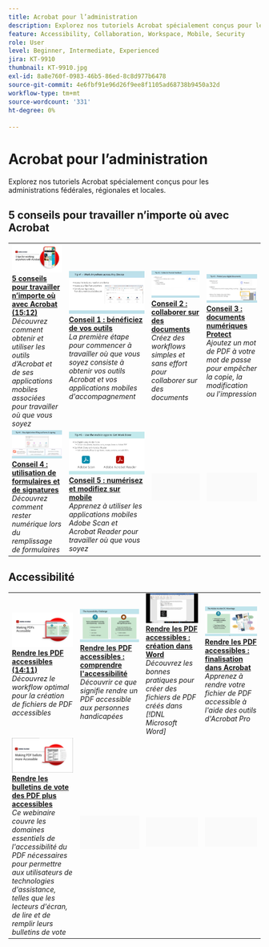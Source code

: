 ```yaml
---
title: Acrobat pour l’administration
description: Explorez nos tutoriels Acrobat spécialement conçus pour les administrations fédérales, régionales et locales
feature: Accessibility, Collaboration, Workspace, Mobile, Security
role: User
level: Beginner, Intermediate, Experienced
jira: KT-9910
thumbnail: KT-9910.jpg
exl-id: 8a8e760f-0983-46b5-86ed-8c8d977b6478
source-git-commit: 4e6fbf91e96d26f9ee8f1105ad68738b9450a32d
workflow-type: tm+mt
source-wordcount: '331'
ht-degree: 0%

---
```


# Acrobat pour l’administration

Explorez nos tutoriels Acrobat spécialement conçus pour les administrations fédérales, régionales et locales.

## 5 conseils pour travailler n’importe où avec Acrobat

<table style="table-layout:fixed">
<tr>
  <td>
    <a href="5-tips-for-working-anywhere-with-acrobat-dc-for-government.md">
      <img alt="5 conseils pour travailler n’importe où avec Acrobat (15:12)" src="../../assets/5tipscomplete.png" />
    </a>
    <div>
    <a href="5-tips-for-working-anywhere-with-acrobat-dc-for-government.md"><strong>5 conseils pour travailler n’importe où avec Acrobat (15:12)</strong></a>
    </div>
    <em>Découvrez comment obtenir et utiliser les outils d’Acrobat et de ses applications mobiles associées pour travailler où que vous soyez</em>
    <br>
  </td>
  <td>
    <a href="get-your-tools.md">
      <img alt="Conseil 1 : Obtenez vos outils" src="../../assets/Tip1.png" />
    </a>
    <div>
    <a href="get-your-tools.md"><strong>Conseil 1 : bénéficiez de vos outils</strong></a>
    </div>
    <em>La première étape pour commencer à travailler où que vous soyez consiste à obtenir vos outils Acrobat et vos applications mobiles d'accompagnement</em>
    <br>
  </td>  
  <td>
    <a href="collaborate-on-documents.md">
      <img alt="Conseil 2 : Collaborez sur des documents" src="../../assets/Tip2.png" />
    </a>
    <div>
    <a href="collaborate-on-documents.md"><strong>Conseil 2 : collaborer sur des documents</strong></a>
    </div>
    <em>Créez des workflows simples et sans effort pour collaborer sur des documents</em>
    <br>
  </td>
  <td>
    <a href="protect-digital-documents.md">
      <img alt="Conseil : documents numériques 3Protect" src="../../assets/Tip3.png" />
    </a>
    <div>
    <a href="protect-digital-documents.md"><strong>Conseil 3 : documents numériques Protect</strong></a>
    </div>
    <em>Ajoutez un mot de PDF à votre mot de passe pour empêcher la copie, la modification ou l'impression</em>
    <br>
  </td>
</tr>
  <td>
    <a href="work-with-forms-and-signatures.md">
      <img alt="Conseil 4 : utilisation des formulaires et des signatures" src="../../assets/Tip4.png" />
    </a>
    <div>
    <a href="work-with-forms-and-signatures.md"><strong>Conseil 4 : utilisation de formulaires et de signatures</strong></a>
    </div>
    <em>Découvrez comment rester numérique lors du remplissage de formulaires</em>
    <br>
  </td>
  <td>
    <a href="scan-and-edit-on-mobile.md">
      <img alt="Conseil 5 : Numérisez et modifiez sur mobile" src="../../assets/Tip5.png" />
    </a>
    <div>
    <a href="scan-and-edit-on-mobile.md"><strong>Conseil 5 : numérisez et modifiez sur mobile</strong></a>
    </div>
    <em>Apprenez à utiliser les applications mobiles Adobe Scan et Acrobat Reader pour travailler où que vous soyez</em>
    <br>
  </td>
  <td>
   <img alt="Espaceur" src="../../assets/Grayspacer.png" />
    <div>
    <br>
  </td>
  <td>
   <img alt="Espaceur" src="../../assets/Grayspacer.png" />
    <div>
    <br>
  </td>
</tr>
</table>

## Accessibilité

<table>
<tr>
  <td>
    <a href="making-pdfs-accessible.md">
      <img alt="Rendre les PDF accessibles (14h11)" src="../../assets/Accessiblecomplete.png" />
    </a>
    <div>
    <a href="making-pdfs-accessible.md"><strong>Rendre les PDF accessibles (14:11)</strong></a>
    </div>
    <em>Découvrez le workflow optimal pour la création de fichiers de PDF accessibles</em>
    <br>
  </td>
  <td>
    <a href="understanding-accessibility.md">
      <img alt="Rendre les PDF accessibles : comprendre l’accessibilité" src="../../assets/Accessibiityunderstanding.png" />
    </a>
    <div>
    <a href="understanding-accessibility.md"><strong>Rendre les PDF accessibles : comprendre l'accessibilité</strong></a>
    </div>
    <em>Découvrir ce que signifie rendre un PDF accessible aux personnes handicapées</em>
    <br>
  </td>  
  <td>
    <a href="collaborate-on-documents.md">
      <img alt="Rendre les PDF accessibles : création dans Word" src="../../assets/Accessibilityword.png" />
    </a>
    <div>
    <a href="collaborate-on-documents.md"><strong>Rendre les PDF accessibles : création dans Word</strong></a>
    </div>
    <em>Découvrez les bonnes pratiques pour créer des fichiers de PDF créés dans [!DNL Microsoft Word]</em>
    <br>
  </td>
   <td>
    <a href="finishing-in-acrobat.md">
      <img alt="Rendre les PDF accessibles : finition dans Acrobat" src="../../assets/Accessibilityacrobat.png" />
    </a>
    <div>
    <a href="finishing-in-acrobat.md"><strong>Rendre les PDF accessibles : finalisation dans Acrobat</strong></a>
    </div>
    <em>Apprenez à rendre votre fichier de PDF accessible à l'aide des outils d'Acrobat Pro</em>
    <br>
  </td>
</tr>
<tr>
  <td>
    <a href="making-pdf-ballots-accessible.md">
      <img alt="Rendre les bulletins de vote des PDF plus accessibles" src="../../assets/Accessibleballots.png" />
    </a>
    <div>
    <a href="making-pdf-ballots-accessible.md"><strong>Rendre les bulletins de vote des PDF plus accessibles</strong></a>
    </div>
    <em>Ce webinaire couvre les domaines essentiels de l'accessibilité du PDF nécessaires pour permettre aux utilisateurs de technologies d'assistance, telles que les lecteurs d'écran, de lire et de remplir leurs bulletins de vote</em>
    <br>
  </td>  
  <td>
   <img alt="Espaceur" src="../../assets/Grayspacer.png" />
    <div>
    <br>
  </td>
  <td>
   <img alt="Espaceur" src="../../assets/Grayspacer.png" />
    <div>
    <br>
  </td>
  <td>
   <img alt="Espaceur" src="../../assets/Grayspacer.png" />
    <div>
    <br>
  </td>
</tr>
</table>
